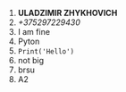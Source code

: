 1. **ULADZIMIR ZHYKHOVICH**
2. *+375297229430*
3. I am fine
4. Pyton
5. `Print('Hello')`
6. not big
7. brsu
8. A2
